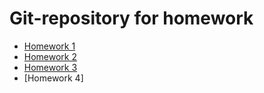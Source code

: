 # Git-repository for homework 

* [Homework 1](https://github.com/Dmitry-U-geekbrains/Ushakov_Dmitry/pull/1)
* [Homework 2](https://github.com/Dmitry-U-geekbrains/Ushakov_Dmitry/pull/2)
* [Homework 3](https://github.com/Dmitry-U-geekbrains/Ushakov_Dmitry/pull/3)
* [Homework 4]





